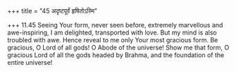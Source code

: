 +++
title = "45 अदृष्टपूर्वं हृषितोऽस्मि"

+++
11.45 Seeing Your form, never seen before, extremely marvellous and
awe-inspiring, I am delighted, transported with love. But my mind is
also troubled with awe. Hence reveal to me only Your most gracious form.
Be gracious, O Lord of all gods! O Abode of the universe! Show me that
form, O gracious Lord of all the gods headed by Brahma, and the
foundation of the entire universe!
